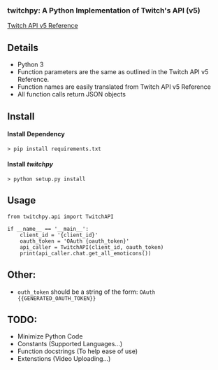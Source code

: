 ### twitchpy: A Python Implementation of Twitch's API (v5)
[Twitch API v5 Reference](https://dev.twitch.tv/docs/)

## Details

- Python 3
- Function parameters are the same as outlined in the Twitch API v5 Reference.
- Function names are easily translated from Twitch API v5 Reference
- All function calls return JSON objects

## Install

#### Install Dependency

```
> pip install requirements.txt
```

#### Install *twitchpy*

```
> python setup.py install
```

## Usage

```
from twitchpy.api import TwitchAPI

if __name__ == '__main__':
    client_id = '{client_id}'
    oauth_token = 'OAuth {oauth_token}'
    api_caller = TwitchAPI(client_id, oauth_token)
    print(api_caller.chat.get_all_emoticons())
```

## Other:
- ```outh_token``` should be a string of the form: ```OAuth {{GENERATED_OAUTH_TOKEN}}```

## TODO:
- Minimize Python Code
- Constants (Supported Languages...)
- Function docstrings (To help ease of use)
- Extenstions (Video Uploading...)
